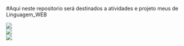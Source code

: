#Aqui neste repositorio será destinados a atividades e projeto meus de Linguagem_WEB
<div><img src="https://drive.google.com/file/d/1AfLUBVFlUmjeGrIYzEuBWhgO3_GN53X4/view?usp=share_link">
<div><img src="https://drive.google.com/file/d/1jOq_N1Hjnz_m7jz_0pBe-b0VBakmOCgS/view?usp=share_link">
<div><img src="https://drive.google.com/file/d/1IAmqWI6CXyHXqTBlT2BR3eNWGc9hdp8E/view?usp=share_link">
